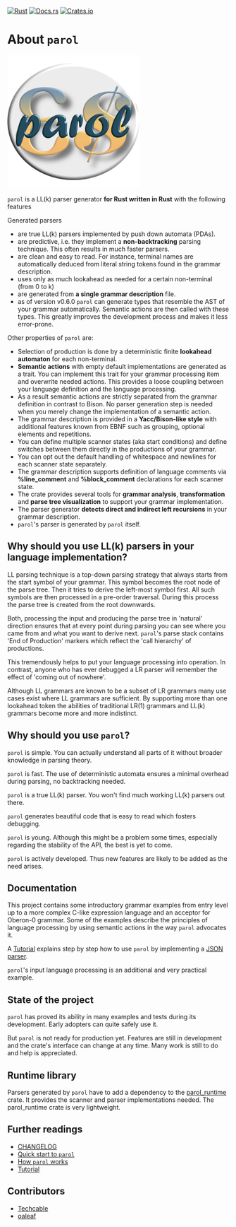 <!-- markdownlint-disable first-line-h1 -->
[![Rust](https://github.com/jsinger67/parol/actions/workflows/rust.yml/badge.svg)](https://github.com/jsinger67/parol/actions/workflows/rust.yml)
[![Docs.rs](https://docs.rs/parol/badge.svg)](https://docs.rs/parol)
[![Crates.io](https://img.shields.io/crates/v/parol.svg)](https://crates.io/crates/parol)
<!-- markdownlint-enable first-line-h1 -->

# About `parol`

<!-- markdownlint-disable Inline HTML -->
<img src="./logo/Parol.svg" alt="Logo" height=300 with=300>
<!-- markdownlint-enable Inline HTML -->

`parol` is a LL(k) parser generator **for Rust written in Rust** with the following features

Generated parsers

* are true LL(k) parsers implemented by push down automata (PDAs).
* are predictive, i.e. they implement a **non-backtracking** parsing technique. This often results in much faster parsers.
* are clean and easy to read. For instance, terminal names are automatically deduced from literal string tokens found in the grammar description.
* uses only as much lookahead as needed for a certain non-terminal (from 0 to k)
* are generated from **a single grammar description** file.
* as of version v0.6.0 `parol` can generate types that resemble the AST of your grammar automatically. Semantic actions are then called with these types. This greatly improves the development process and makes it less error-prone.

Other properties of `parol` are:

* Selection of production is done by a deterministic finite **lookahead automaton** for each non-terminal.
* **Semantic actions** with empty default implementations are generated as a trait. You can implement this trait for your grammar processing item and overwrite needed actions. This provides a loose coupling between your language definition and the language processing.
* As a result semantic actions are strictly separated from the grammar definition in contrast to Bison. No parser generation step is needed when you merely change the implementation of a semantic action.
* The grammar description is provided in a **Yacc/Bison-like style** with additional features known from EBNF such as grouping, optional elements and repetitions.
* You can define multiple scanner states (aka start conditions) and define switches between them directly in the productions of your grammar.
* You can opt out the default handling of whitespace and newlines for each scanner state separately.
* The grammar description supports definition of language comments via **%line_comment** and **%block_comment** declarations for each scanner state.
* The crate provides several tools for **grammar analysis**, **transformation** and **parse tree visualization** to support your grammar implementation.
* The parser generator **detects direct and indirect left recursions** in your grammar description.
* `parol`'s parser is generated by `parol` itself.

## Why should you use LL(k) parsers in your language implementation?

LL parsing technique is a top-down parsing strategy that always starts from the start symbol of your grammar. This symbol becomes the root node of the parse tree. Then it tries to derive the left-most symbol first. All such symbols are then processed in a pre-order traversal. During this process the parse tree is created from the root downwards.

Both, processing the input and producing the parse tree in 'natural' direction ensures that at every point during parsing you can see where you came from and what you want to derive next. `parol`'s parse stack contains 'End of Production' markers which reflect the 'call hierarchy' of productions.

This tremendously helps to put your language processing into operation. In contrast, anyone who has ever debugged a LR parser will remember the effect of 'coming out of nowhere'.

Although LL grammars are known to be a subset of LR grammars many use cases exist where LL grammars are sufficient. By supporting more than one lookahead token the abilities of traditional LR(1) grammars and LL(k) grammars become more and more indistinct.

## Why should you use `parol`?

`parol` is simple. You can actually understand all parts of it without broader knowledge in parsing theory.

`parol` is fast. The use of deterministic automata ensures a minimal overhead during parsing, no backtracking needed.

`parol` is a true LL(k) parser. You won't find much working LL(k) parsers out there.

`parol` generates beautiful code that is easy to read which fosters debugging.

`parol` is young. Although this might be a problem some times, especially regarding the stability of the API, the best is yet to come.

`parol` is actively developed. Thus new features are likely to be added as the need arises.

## Documentation

This project contains some introductory grammar examples from entry level up to a more complex C-like expression language and an acceptor for Oberon-0 grammar.
Some of the examples describe the principles of language processing by using semantic actions in the way `parol` advocates it.

A [Tutorial](docs/Tutorial.md) explains step by step how to use `parol` by implementing a [JSON parser](https://github.com/jsinger67/json_parser.git).

`parol`'s input language processing is an additional and very practical example.

## State of the project

`parol` has proved its ability in many examples and tests during its development. Early adopters can quite safely use it.

But `parol` is not ready for production yet. Features are still in development and the crate's interface can change at any time. Many work is still to do and help is appreciated.

## Runtime library

Parsers generated by `parol` have to add a dependency to the [parol_runtime](https://crates.io/crates/parol_runtime) crate. It provides the scanner and parser implementations needed. The parol_runtime crate is very lightweight.

## Further readings

* [CHANGELOG](CHANGELOG.md)
* [Quick start to `parol`](docs/QuickStart.md)
* [How `parol` works](docs/Approach.md)
* [Tutorial](docs/Tutorial.md)

## Contributors

* [Techcable](https://github.com/Techcable)
* [oaleaf](https://github.com/oaleaf)
